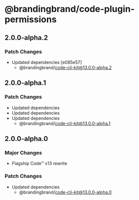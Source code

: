 # @brandingbrand/code-plugin-permissions

## 2.0.0-alpha.2

### Patch Changes

- Updated dependencies [e085e57]
  - @brandingbrand/code-cli-kit@13.0.0-alpha.2

## 2.0.0-alpha.1

### Patch Changes

- Updated dependencies
- Updated dependencies
- Updated dependencies
  - @brandingbrand/code-cli-kit@13.0.0-alpha.1

## 2.0.0-alpha.0

### Major Changes

- Flagship Code™ v13 rewrite

### Patch Changes

- Updated dependencies
  - @brandingbrand/code-cli-kit@13.0.0-alpha.0

